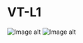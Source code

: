 # VT-L1
![Image alt](https://github.com/yanabelonozhko/VT-L1/main/VT-L1/images/task10.png)
![Image alt](https://github.com/yanabelonozhko/VT-L1/main/VT-L1/images/task11.png)
